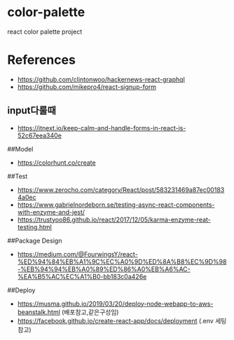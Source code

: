 # color-palette
react color palette project

# References
- https://github.com/clintonwoo/hackernews-react-graphql
- https://github.com/mikepro4/react-signup-form

## input다룰때
- https://itnext.io/keep-calm-and-handle-forms-in-react-js-52c67eea340e

##Model
- https://colorhunt.co/create

##Test
- https://www.zerocho.com/category/React/post/583231469a87ec001834a0ec
- https://www.gabrielnordeborn.se/testing-async-react-components-with-enzyme-and-jest/
- https://trustyoo86.github.io/react/2017/12/05/karma-enzyme-reat-testing.html

##Package Design
- https://medium.com/@FourwingsY/react-%ED%94%84%EB%A1%9C%EC%A0%9D%ED%8A%B8%EC%9D%98-%EB%94%94%EB%A0%89%ED%86%A0%EB%A6%AC-%EA%B5%AC%EC%A1%B0-bb183c0a426e

##Deploy
- https://musma.github.io/2019/03/20/deploy-node-webapp-to-aws-beanstalk.html (배포참고,같은구성임)
- https://facebook.github.io/create-react-app/docs/deployment (.env 세팅참고)